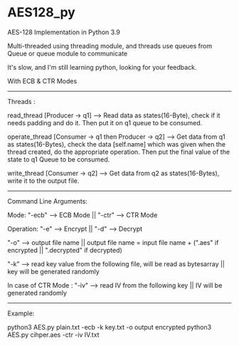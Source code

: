 # AES128_py
AES-128 Implementation in Python 3.9

Multi-threaded using threading module, and threads use queues from Queue or queue module to communicate

It's slow, and I'm still learning python, looking for your feedback.

With ECB & CTR Modes

-----------------------------------------------------------------------------

Threads :

read_thread [Producer -> q1] --> Read data as states(16-Byte), check if it needs padding and do it. Then put it on q1 queue to be consumed.

operate_thread [Consumer -> q1 then Producer -> q2] --> Get data from q1 as states(16-Bytes), check the data [self.name] which was given when the thread created, do the appropriate operation. Then put the final value of the state to q1 Queue to be consumed.

write_thread [Consumer -> q2] --> Get data from q2 as states(16-Bytes), write it to the output file.

-----------------------------------------------------------------------------

Command Line Arguments:

Mode:
"-ecb" --> ECB Mode   ||    "-ctr" --> CTR Mode

Operation:
"-e" --> Encrypt    ||    "-d" --> Decrypt

"-o" --> output file name   ||    output file name = input file name + (".aes" if encrypted || ".decrypted" if decrypted)

"-k" --> read key value from the following file, will be read as bytesarray   ||    key will be generated randomly

In case of CTR Mode :
"-iv" --> read IV from the following key    ||    IV will be generated randomly


-----------------------------------------------------------------------------

Example:

python3 AES.py plain.txt -ecb -k key.txt -o output encrypted
python3 AES.py cihper.aes -ctr -iv IV.txt
